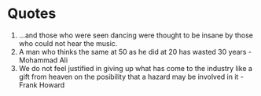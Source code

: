 # Quotes

1. ...and those who were seen dancing were thought to be insane by those who could not hear the music.
2. A man who thinks the same at 50 as he did at 20 has wasted 30 years - Mohammad Ali
3. We do not feel justified in giving up what has come to the industry like a gift from heaven on the posibility that a hazard may be involved in it - Frank Howard
